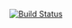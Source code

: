 [![Build Status](https://travis-ci.org/pateketrueke/app-router-lineman.png)](https://travis-ci.org/pateketrueke/app-router-lineman)
